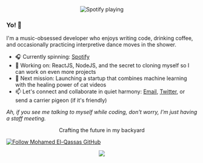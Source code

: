 <p align="center">
  <img src="https://spotify-github-profile.vercel.app/api/view?uid=thu08xix769yg9vce7dvduagk&cover_image=true&theme=novatorem&show_offline=false&background_color=f9f5e7&interchange=false&bar_color=a7727d&bar_color_cover=false" alt="Spotify playing" />
</p>

### Yo! 👋

I'm a music-obsessed developer who enjoys writing code, drinking coffee, and occasionally practicing interpretive dance moves in the shower.

- 🎧 Currently spinning: [Spotify](https://open.spotify.com/user/thu08xix769yg9vce7dvduagk?si=H_T9q3huSqqg0tQ5y5Sn5g)
- 🤖 Working on: ReactJS, NodeJS, and the secret to cloning myself so I can work on even more projects
- 🚀 Next mission: Launching a startup that combines machine learning with the healing power of cat videos
- 📫 Let's connect and collaborate in quiet harmony: [Email](mailto:kiingabbe47@gmail.com), [Twitter](https://twitter.com/MoayedEllah), or send a carrier pigeon (if it's friendly)

*Ah, if you see me talking to myself while coding, don't worry, I'm just having a staff meeting.*

<p align="center">
  Crafting the future in my backyard
</p>

[![Follow Mohamed El-Qassas GitHub](https://avatars.githubusercontent.com/u/49816567?s=96&v=4)](https://github.com/melqassas/)

<p align="center">
  <a href="https://www.buymeacoffee.com/moayed"><img src="https://img.buymeacoffee.com/button-api/?text=Buy me a coffee&emoji=&slug=moayed&button_colour=3C6255&font_colour=EAE7B1&font_family=Lato&outline_colour=EAE7B1&coffee_colour=EAE7B1" /></a>
</p>
